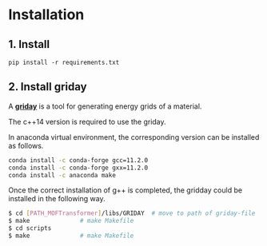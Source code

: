 # Installation

## 1. Install

`pip install -r requirements.txt`

## 2. Install griday

A [**griday**](https://github.com/Sangwon91/GRIDAY) is a tool for generating energy grids of a material.

The c++14 version is required to use the griday.

In anaconda virtual environment, the corresponding version can be installed as follows.

```bash
conda install -c conda-forge gcc=11.2.0
conda install -c conda-forge gxx=11.2.0
conda install -c anaconda make
```

Once the correct installation of g++ is completed, the gridday could be installed in the following way.

```bash
$ cd [PATH_MOFTransformer]/libs/GRIDAY  # move to path of griday-file
$ make              # make Makefile
$ cd scripts
$ make              # make Makefile
```
